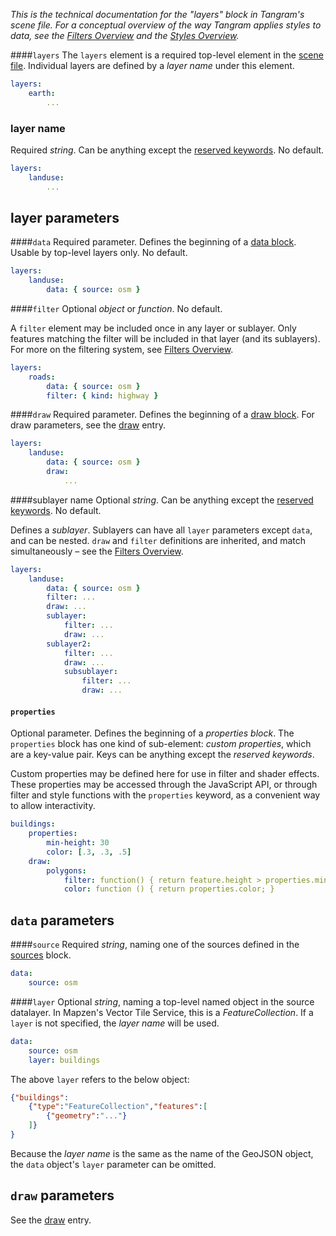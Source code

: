 *This is the technical documentation for the "layers" block in Tangram's scene file. For a conceptual overview of the way Tangram applies styles to data, see the [Filters Overview](Filters-Overview.md) and the [Styles Overview](Styles-Overview.md).*

####`layers`
The `layers` element is a required top-level element in the [scene file](scene-file.md). Individual layers are defined by a *layer name* under this element.

```yaml
layers:
    earth:
        ...
```

### layer name
Required _string_. Can be anything except the [reserved keywords](yaml.md#reserved-keywords). No default.

```yaml
layers:
    landuse:
        ...
```
## layer parameters

####`data`
Required parameter. Defines the beginning of a [data block](#data-parameters). Usable by top-level layers only. No default.
```yaml
layers:
    landuse:
        data: { source: osm }
```

####`filter`
Optional _object_ or _function_. No default.

A `filter` element may be included once in any layer or sublayer. Only features matching the filter will be included in that layer (and its sublayers). For more on the filtering system, see [Filters Overview](Filters-Overview.md).

```yaml
layers:
    roads:
        data: { source: osm }
        filter: { kind: highway }
```

####`draw`
Required parameter. Defines the beginning of a [draw block](#draw-parameters). For draw parameters, see the [draw](draw.md) entry.
```yaml
layers:
    landuse:
        data: { source: osm }
        draw:
            ...
```

####sublayer name
Optional _string_. Can be anything except the [reserved keywords](yaml.md#reserved-keywords). No default.

Defines a _sublayer_. Sublayers can have all `layer` parameters except `data`, and can be nested. `draw` and `filter` definitions are inherited, and match simultaneously – see the [Filters Overview](Filters-Overview.md).

```yaml
layers:
    landuse:
        data: { source: osm }
        filter: ...
        draw: ...
        sublayer:
            filter: ...
            draw: ...
        sublayer2:
            filter: ...
            draw: ...
            subsublayer:
                filter: ...
                draw: ...
```

#### `properties`
Optional parameter. Defines the beginning of a _properties block_. The `properties` block has one kind of sub-element: _custom properties_, which are a key-value pair. Keys can be anything except the _reserved keywords_.

Custom properties may be defined here for use in filter and shader effects. These properties may be accessed through the JavaScript API, or through filter and style functions with the `properties` keyword, as a convenient way to allow interactivity.

```yaml
buildings:
    properties:
        min-height: 30
        color: [.3, .3, .5]
    draw:
        polygons:
            filter: function() { return feature.height > properties.min-height; }
            color: function () { return properties.color; }
```


## `data` parameters

####`source`
Required _string_, naming one of the sources defined in the [sources](sources.md) block.

```yaml
data:
    source: osm
```

####`layer`
Optional _string_, naming a top-level named object in the source datalayer. In Mapzen's Vector Tile Service, this is a _FeatureCollection_. If a `layer` is not specified, the _layer name_ will be used.
```yaml
data:
    source: osm
    layer: buildings
```
The above `layer` refers to the below object:
```json
{"buildings":
    {"type":"FeatureCollection","features":[
        {"geometry":"..."}
    ]}
}
```
Because the _layer name_ is the same as the name of the GeoJSON object, the `data` object's `layer` parameter can be omitted.


## `draw` parameters

See the [draw](draw.md) entry.
